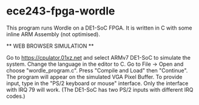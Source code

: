 # ece243-fpga-wordle
This program runs Wordle on a DE1-SoC FPGA. It is written in C with some inline ARM Assembly (not optimised). 

** WEB BROWSER SIMULATION **

Go to https://cpulator.01xz.net and select ARMv7 DE1-SoC to simulate the system.
Change the language in the editor to C.
Go to File -> Open and choose "wordle_program.c". Press "Compile and Load" then "Continue". The program will appear on the simulated VGA Pixel Buffer.
To provide input, type in the "PS/2 keyboard or mouse" interface. Only the interface with IRQ 79 will work. (The DE1-SoC has two PS/2 inputs with different IRQ codes.)
